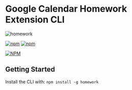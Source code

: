 # Google Calendar Homework Extension CLI

![homework](https://raw.githubusercontent.com/jyanyuk/Node-Homework/master/banner.png)

[![npm](https://img.shields.io/npm/v/homework.svg)](https://www.npmjs.com/package/homework)
[![npm](https://img.shields.io/npm/dm/homework.svg)](https://www.npmjs.com/package/homework)

[![NPM](https://nodei.co/npm/homework.png?downloads=true&downloadRank=true&stars=true)](https://nodei.co/npm/homework/)

## Getting Started

Install the CLI with: `npm install -g homework`
